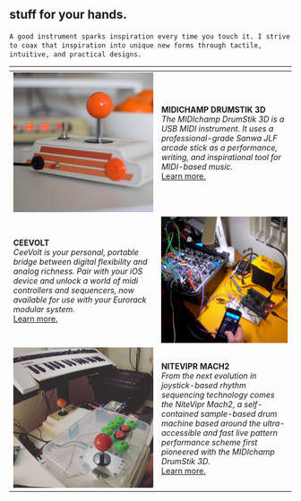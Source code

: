 ## stuff for your hands.

```
A good instrument sparks inspiration every time you touch it. I strive to coax that inspiration into unique new forms through tactile, intuitive, and practical designs.
```

| <div style="width:145px"></div>                              | <div style="width:0px"></div>                                |
| ------------------------------------------------------------ | ------------------------------------------------------------ |
| ![MIDIchamp DS3D on desk from front side view](../media/Desk-6-scaled.jpg) | **MIDICHAMP DRUMSTIK 3D**<br />*The MIDIchamp DrumStik 3D is a USB MIDI instrument. It uses a professional-grade Sanwa JLF arcade stick as a performance, writing, and inspirational tool for MIDI-based music.*<br />[Learn more.](ds3d.md) |
| **CEEVOLT**<br />*CeeVolt is your personal, portable bridge between digital flexibility and analog richness. Pair with your iOS device and unlock a world of midi controllers and sequencers, now available for use with your Eurorack modular system.*<br />[Learn more.](ceevolt.md) | ![CeeVolt breadboard prototype on workbench with eurorack modular synthesized and various tools in view](../media/ceevolt-proto-previewimage-1024x1024.png) |
| ![Nitevipr prototype on desk foreground with other musical equipment in background](../media/niteviprmach2-proto-imagepre.png) | **NITEVIPR MACH2**<br />*From the next evolution in joystick-based rhythm sequencing technology comes the NiteVipr Mach2, a self-contained sample-based drum machine based around the ultra-accessible and fast live pattern performance scheme first pioneered with the MIDIchamp DrumStik 3D.*<br />[Learn more.](nitevipr.md) |

